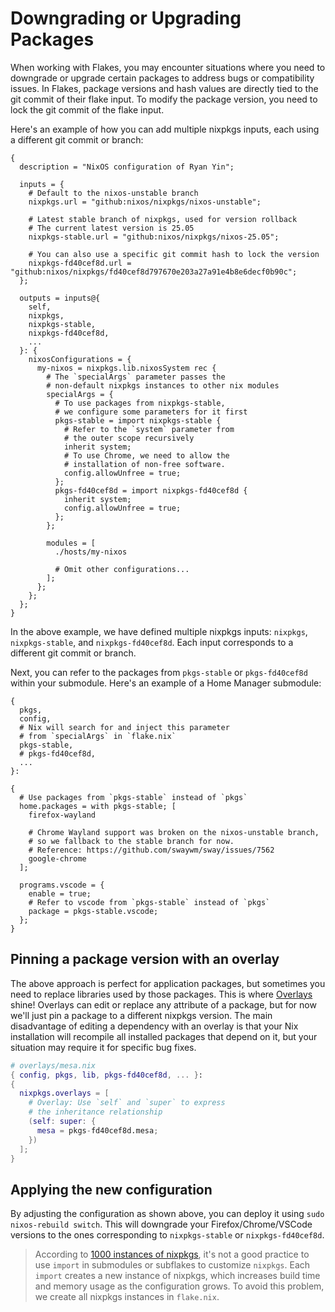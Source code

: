 # Downgrading or Upgrading Packages

When working with Flakes, you may encounter situations where you need to downgrade or
upgrade certain packages to address bugs or compatibility issues. In Flakes, package
versions and hash values are directly tied to the git commit of their flake input. To
modify the package version, you need to lock the git commit of the flake input.

Here's an example of how you can add multiple nixpkgs inputs, each using a different git
commit or branch:

```nix{8-13,19-20,27-42}
{
  description = "NixOS configuration of Ryan Yin";

  inputs = {
    # Default to the nixos-unstable branch
    nixpkgs.url = "github:nixos/nixpkgs/nixos-unstable";

    # Latest stable branch of nixpkgs, used for version rollback
    # The current latest version is 25.05
    nixpkgs-stable.url = "github:nixos/nixpkgs/nixos-25.05";

    # You can also use a specific git commit hash to lock the version
    nixpkgs-fd40cef8d.url = "github:nixos/nixpkgs/fd40cef8d797670e203a27a91e4b8e6decf0b90c";
  };

  outputs = inputs@{
    self,
    nixpkgs,
    nixpkgs-stable,
    nixpkgs-fd40cef8d,
    ...
  }: {
    nixosConfigurations = {
      my-nixos = nixpkgs.lib.nixosSystem rec {
        # The `specialArgs` parameter passes the
        # non-default nixpkgs instances to other nix modules
        specialArgs = {
          # To use packages from nixpkgs-stable,
          # we configure some parameters for it first
          pkgs-stable = import nixpkgs-stable {
            # Refer to the `system` parameter from
            # the outer scope recursively
            inherit system;
            # To use Chrome, we need to allow the
            # installation of non-free software.
            config.allowUnfree = true;
          };
          pkgs-fd40cef8d = import nixpkgs-fd40cef8d {
            inherit system;
            config.allowUnfree = true;
          };
        };

        modules = [
          ./hosts/my-nixos

          # Omit other configurations...
        ];
      };
    };
  };
}
```

In the above example, we have defined multiple nixpkgs inputs: `nixpkgs`,
`nixpkgs-stable`, and `nixpkgs-fd40cef8d`. Each input corresponds to a different git
commit or branch.

Next, you can refer to the packages from `pkgs-stable` or `pkgs-fd40cef8d` within your
submodule. Here's an example of a Home Manager submodule:

```nix{4-7,13,25}
{
  pkgs,
  config,
  # Nix will search for and inject this parameter
  # from `specialArgs` in `flake.nix`
  pkgs-stable,
  # pkgs-fd40cef8d,
  ...
}:

{
  # Use packages from `pkgs-stable` instead of `pkgs`
  home.packages = with pkgs-stable; [
    firefox-wayland

    # Chrome Wayland support was broken on the nixos-unstable branch,
    # so we fallback to the stable branch for now.
    # Reference: https://github.com/swaywm/sway/issues/7562
    google-chrome
  ];

  programs.vscode = {
    enable = true;
    # Refer to vscode from `pkgs-stable` instead of `pkgs`
    package = pkgs-stable.vscode;
  };
}
```

## Pinning a package version with an overlay

The above approach is perfect for application packages, but sometimes you need to replace
libraries used by those packages. This is where [Overlays](../nixpkgs/overlays.md) shine!
Overlays can edit or replace any attribute of a package, but for now we'll just pin a
package to a different nixpkgs version. The main disadvantage of editing a dependency with
an overlay is that your Nix installation will recompile all installed packages that depend
on it, but your situation may require it for specific bug fixes.

```nix
# overlays/mesa.nix
{ config, pkgs, lib, pkgs-fd40cef8d, ... }:
{
  nixpkgs.overlays = [
    # Overlay: Use `self` and `super` to express
    # the inheritance relationship
    (self: super: {
      mesa = pkgs-fd40cef8d.mesa;
    })
  ];
}
```

## Applying the new configuration

By adjusting the configuration as shown above, you can deploy it using
`sudo nixos-rebuild switch`. This will downgrade your Firefox/Chrome/VSCode versions to
the ones corresponding to `nixpkgs-stable` or `nixpkgs-fd40cef8d`.

> According to
> [1000 instances of nixpkgs](https://discourse.nixos.org/t/1000-instances-of-nixpkgs/17347),
> it's not a good practice to use `import` in submodules or subflakes to customize
> `nixpkgs`. Each `import` creates a new instance of nixpkgs, which increases build time
> and memory usage as the configuration grows. To avoid this problem, we create all
> nixpkgs instances in `flake.nix`.
